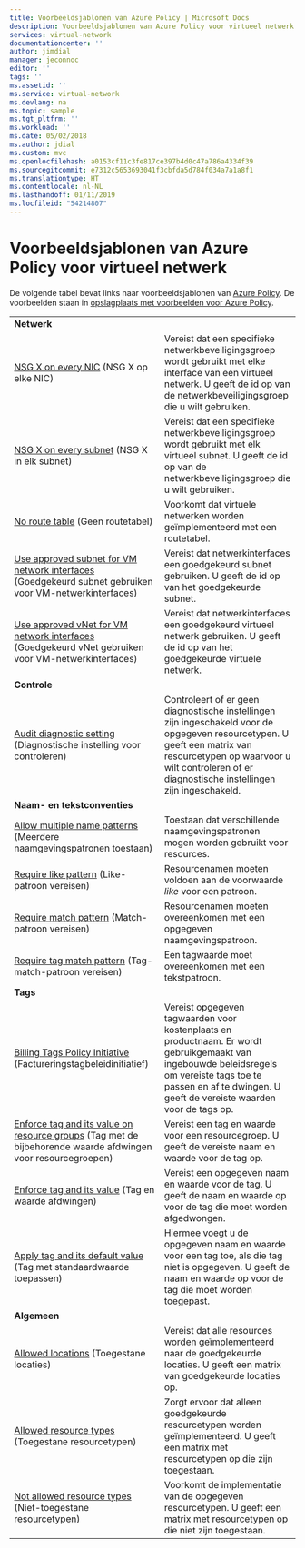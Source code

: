 ```yaml
---
title: Voorbeeldsjablonen van Azure Policy | Microsoft Docs
description: Voorbeeldsjablonen van Azure Policy voor virtueel netwerk.
services: virtual-network
documentationcenter: ''
author: jimdial
manager: jeconnoc
editor: ''
tags: ''
ms.assetid: ''
ms.service: virtual-network
ms.devlang: na
ms.topic: sample
ms.tgt_pltfrm: ''
ms.workload: ''
ms.date: 05/02/2018
ms.author: jdial
ms.custom: mvc
ms.openlocfilehash: a0153cf11c3fe817ce397b4d0c47a786a4334f39
ms.sourcegitcommit: e7312c5653693041f3cbfda5d784f034a7a1a8f1
ms.translationtype: HT
ms.contentlocale: nl-NL
ms.lasthandoff: 01/11/2019
ms.locfileid: "54214807"
---
```

# <a name="azure-policy-sample-templates-for-virtual-network"></a>Voorbeeldsjablonen van Azure Policy voor virtueel netwerk

De volgende tabel bevat links naar voorbeeldsjablonen van [Azure Policy](../azure-policy/azure-policy-introduction.md?toc=%2fazure%2fvirtual-network%2ftoc.json). De voorbeelden staan in [opslagplaats met voorbeelden voor Azure Policy](https://github.com/Azure/azure-policy).

| | |
|---|---|
|**Netwerk**||
| [NSG X on every NIC](../azure-policy/scripts/nsg-on-nic.md?toc=%2fazure%2fvirtual-network%2ftoc.json) (NSG X op elke NIC) | Vereist dat een specifieke netwerkbeveiligingsgroep wordt gebruikt met elke interface van een virtueel netwerk. U geeft de id op van de netwerkbeveiligingsgroep die u wilt gebruiken. |
| [NSG X on every subnet](../azure-policy/scripts/nsg-on-subnet.md?toc=%2fazure%2fvirtual-network%2ftoc.json) (NSG X in elk subnet) | Vereist dat een specifieke netwerkbeveiligingsgroep wordt gebruikt met elk virtueel subnet. U geeft de id op van de netwerkbeveiligingsgroep die u wilt gebruiken. |
| [No route table](../azure-policy/scripts/no-user-def-route-table.md?toc=%2fazure%2fvirtual-network%2ftoc.json) (Geen routetabel)  |Voorkomt dat virtuele netwerken worden geïmplementeerd met een routetabel. |
| [Use approved subnet for VM network interfaces](../azure-policy/scripts/use-approved-subnet-vm-nics.md?toc=%2fazure%2fvirtual-network%2ftoc.json) (Goedgekeurd subnet gebruiken voor VM-netwerkinterfaces) | Vereist dat netwerkinterfaces een goedgekeurd subnet gebruiken. U geeft de id op van het goedgekeurde subnet. |
| [Use approved vNet for VM network interfaces](../azure-policy/scripts/use-approved-vnet-vm-nics.md?toc=%2fazure%2fvirtual-network%2ftoc.json) (Goedgekeurd vNet gebruiken voor VM-netwerkinterfaces) | Vereist dat netwerkinterfaces een goedgekeurd virtueel netwerk gebruiken. U geeft de id op van het goedgekeurde virtuele netwerk. |
|**Controle**||
| [Audit diagnostic setting](../azure-policy/scripts/audit-diag-setting.md?toc=%2fazure%2fvirtual-network%2ftoc.json) (Diagnostische instelling voor controleren) | Controleert of er geen diagnostische instellingen zijn ingeschakeld voor de opgegeven resourcetypen. U geeft een matrix van resourcetypen op waarvoor u wilt controleren of er diagnostische instellingen zijn ingeschakeld. |
|**Naam- en tekstconventies**||
| [Allow multiple name patterns](../azure-policy/scripts/allow-multiple-name-patterns.md?toc=%2fazure%2fvirtual-network%2ftoc.json) (Meerdere naamgevingspatronen toestaan) | Toestaan dat verschillende naamgevingspatronen mogen worden gebruikt voor resources. |
| [Require like pattern](../azure-policy/scripts/enforce-like-pattern.md?toc=%2fazure%2fvirtual-network%2ftoc.json) (Like-patroon vereisen) | Resourcenamen moeten voldoen aan de voorwaarde *like* voor een patroon. |
| [Require match pattern](../azure-policy/scripts/enforce-match-pattern.md?toc=%2fazure%2fvirtual-network%2ftoc.json) (Match-patroon vereisen) | Resourcenamen moeten overeenkomen met een opgegeven naamgevingspatroon. |
| [Require tag match pattern](../azure-policy/scripts/enforce-tag-match-pattern.md?toc=%2fazure%2fvirtual-network%2ftoc.json) (Tag-match-patroon vereisen) | Een tagwaarde moet overeenkomen met een tekstpatroon. |
|**Tags**||
| [Billing Tags Policy Initiative](../governance/policy/samples/billing-tags-policy-initiative.md?toc=%2fazure%2fvirtual-network%2ftoc.json) (Factureringstagbeleidinitiatief) | Vereist opgegeven tagwaarden voor kostenplaats en productnaam. Er wordt gebruikgemaakt van ingebouwde beleidsregels om vereiste tags toe te passen en af te dwingen. U geeft de vereiste waarden voor de tags op.  |
| [Enforce tag and its value on resource groups](../azure-policy/scripts/enforce-tag-rg.md?toc=%2fazure%2fvirtual-network%2ftoc.json) (Tag met de bijbehorende waarde afdwingen voor resourcegroepen) | Vereist een tag en waarde voor een resourcegroep. U geeft de vereiste naam en waarde voor de tag op.  |
| [Enforce tag and its value](../azure-policy/scripts/enforce-tag-val.md?toc=%2fazure%2fvirtual-network%2ftoc.json) (Tag en waarde afdwingen) | Vereist een opgegeven naam en waarde voor de tag. U geeft de naam en waarde op voor de tag die moet worden afgedwongen.  |
| [Apply tag and its default value](../azure-policy/scripts/apply-tag-def-val.md?toc=%2fazure%2fvirtual-network%2ftoc.json) (Tag met standaardwaarde toepassen) | Hiermee voegt u de opgegeven naam en waarde voor een tag toe, als die tag niet is opgegeven. U geeft de naam en waarde op voor de tag die moet worden toegepast.  |
|**Algemeen**||
| [Allowed locations](../azure-policy/scripts/allowed-locs.md?toc=%2fazure%2fvirtual-network%2ftoc.json) (Toegestane locaties) | Vereist dat alle resources worden geïmplementeerd naar de goedgekeurde locaties. U geeft een matrix van goedgekeurde locaties op.  |
| [Allowed resource types](../azure-policy/scripts/allowed-res-types.md?toc=%2fazure%2fvirtual-network%2ftoc.json) (Toegestane resourcetypen) | Zorgt ervoor dat alleen goedgekeurde resourcetypen worden geïmplementeerd. U geeft een matrix met resourcetypen op die zijn toegestaan.  |
| [Not allowed resource types](../azure-policy/scripts/not-allowed-res-type.md?toc=%2fazure%2fvirtual-network%2ftoc.json) (Niet-toegestane resourcetypen) | Voorkomt de implementatie van de opgegeven resourcetypen. U geeft een matrix met resourcetypen op die niet zijn toegestaan.  |